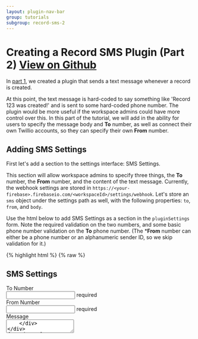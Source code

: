 ```yaml
---
layout: plugin-nav-bar
group: tutorials
subgroup: record-sms-2
---
```


<h1 id="creating-a-record-sms-plugin">Creating a Record SMS Plugin (Part 2) <a href="https://github.com/ZengineHQ/labs/tree/{{site.githubBranch}}/plugins/record-sms" target="_blank">
        <span class="btn btn-primary btn-sm">
            <i class="fa fa-github fa-lg"></i> View on Github
        </span>
    </a>
</h1>

In [part 1]({{site.baseurl}}/plugins/tutorials/record-sms), we created a plugin that sends a text message whenever a record is created.

At this point, the text message is hard-coded to say something like 'Record 123 was created!' and is sent to some hard-coded phone number. The plugin would be more useful if the workspace admins could have more control over this. In this part of the tutorial, we will add in the ability for users to specify the message body and **To** number, as well as connect their own Twillio accounts, so they can specify their own **From** number.

## Adding SMS Settings

First let's add a section to the settings interface: SMS Settings.

This section will allow workspace admins to specify three things, the **To** number, the **From** number, and the content of the text message. Currently, the webhook settings are stored in `https://<your-firebase>.firebaseio.com/<workspaceId>/settings/webhook`. Let's store an `sms` object under the settings path as well, with the following properties: `to`, `from`, and `body`. 

Use the html below to add SMS Settings as a section in the `pluginSettings` form. Note the required validation on the two numbers, and some basic phone number validation on the **To** phone number. (The ***From** number can either be a phone number or an alphanumeric sender ID, so we skip validation for it.)

{% highlight html %}
{% raw %}
<h2>
    <i class="icon-mobile"></i> SMS Settings
</h2>
<div class="control-group">
    <label for="form-label" class="form-label">To Number</label>
    <div class="controls">
        <input type="text" name="to-phone-number" class="input-xxlarge"
            ng-model="settings.sms.to"
            ng-required="true" ng-pattern="/^\+?[0-9-()\s]+$/">
        <span class="help-inline required">required</span>
    </div>
</div>
<div class="control-group">
    <label for="form-label" class="form-label">From Number</label>
    <div class="controls">
        <input type="text" name="from-phone-number" class="input-xxlarge"
            ng-model="settings.sms.from"
            ng-required="true">
        <span class="help-inline required">required</span>
    </div>
</div>
<div class="control-group">
    <label for="form-label" class="form-label">Message</label>
    <div class="controls">
        <textarea ng-model="settings.sms.body" name="body" class="input-xxlarge"/>
    </div>
</div>
{% endraw %}
{% endhighlight %}


Note that since we are putting this new `sms` object under settings, and we are already sending the entire settings object to Firebase by calling `$scope.settings.$save()`, no additional JavaScript is needed.

## Adding Twillio Credentials

When you specify a **From** number, it needs to be a phone number or [alphanumeric sender ID](https://www.twilio.com/help/faq/sms/what-is-alphanumeric-sender-id-and-how-do-i-get-started){:target="_blank"} that has been purchased from Twillio and configured to send sms. Most likely workspace admins will try to use **From** numbers connected to their Twillio account, which means we need a way for them to provide the credentials for their account. So let's add a third section to the settings interface: Twillio Credentials.

Twilio uses two credentials to determine which account an API request is coming from. The **Account SID**, which acts as a username, and the **Auth Token** which acts as a password.

Since the **Auth Token** should be kept private, we don't want it to be displayed in the settings interface. So we need to update the Firebase security rules to accomodate that constraint. So far, everything has been saved in `$scope.settings`. These properties, such as the **To** and **From** numbers, need to be displayed by the frontend, and later accessed by the backend service, so it knows how to send the text message. So the rule to reflect that is to set the `.read` property to:

{% highlight json %}
"auth.workspaces[$workspace] === 'admin' ||
auth.workspaces[$workspace] === 'owner' ||
auth.workspaces[$workspace] === 'server'"
{% endhighlight %}

If `auth.workspaces[$workspace]` is `'admin'` or `'owner'` it means it is a {{site.productName}} authenticated user that can access the workspace settings section, which means they are either an admin or owner of the workspace. If the value of `auth.workspaces[$workspace]` is 'server', it means it is a backend service.

Since the **Auth Token** has slightly different read permissions, we can't store it in `settings`. Instead, we will store it under `secrets` with the following read rule:

{% highlight json %}
"auth.workspaces[$workspace] === 'server'"
{% endhighlight %}

Finally, the write permissions for these properties is the same, so we can put it at the parent level. Here is what the final JSON looks like for the Firebase security rules.

{% highlight json %}

{
  "rules": {
    "$workspace": {
      ".write": "auth.workspaces[$workspace] === 'admin' ||
                  auth.workspaces[$workspace] === 'owner'",
      "settings": {
        ".read": "auth.workspaces[$workspace] === 'admin' ||
                  auth.workspaces[$workspace] === 'owner' ||
                  auth.workspaces[$workspace] === 'server'"
      },
      "secrets": {
        ".read": "auth.workspaces[$workspace] === 'server'"
      }
    }
  }
}

{% endhighlight %}

Use the html below to add a Twillio Credentials section to your existing the `pluginSettings` form. Note the help text for the **Auth Token** reflects these new security rules.

{% highlight html%}
{% raw %}

<h2>
    <i class="icon-login"></i> Twillio Credentials
</h2>
<div class="control-group">
    <label for="form-label" class="form-label">Account SID</label>
    <div class="controls">
        <input ng-model="settings.twillio.accountSid" type="text" class="input-xxlarge">
        <span class="help-block">
            Log into your Twilio account and go to 
            <a target="_blank" href="https://www.twilio.com/user/account/settings">
                https://www.twilio.com/user/account/settings
            </a>
        </span>
    </div>
</div>
<div class="control-group">
    <label for="form-label" class="form-label">Auth Token</label>
    <div class="controls">
        <input type="text" ng-model="secrets.twillioAuthToken" class="input-xxlarge">
        <span class="help-block">
            Once submitted, your Twillio Auth Token 
            will be stored but not visible.
            You can use this input to edit it at any time.
        </span>
    </div>
</div>
{% endraw %}
{% endhighlight %}

Now that we are saving the **Auth Token** to `https://<your-firebase>.firebaseio.com/<workspaceId>/secrets`, we need to update our fronted plugin.js code.

First, we must modify the `$scope.connect` method to fetch a reference to the `secrets` path in Firebase and set it as a scope property. Note we can't use the `$asObject` method because we don't have read permission.

{% highlight js %}

/**
 * Connect to Firebase
 */
$scope.connect = function() {
    
    $scope.secrets = {};

    // Firebase reference
    var ref = new Firebase($scope.plugin.firebaseUrl + '/' + $routeParams.workspace_id);

    // Authenticate user
    ref.auth($scope.plugin.firebaseAuthToken, function(err, res) {
        
        // Log error if present and return
        if (err) {
            console.log(err);
            return;
        }
        
        // Set reference to secrets (non-readable by the frontend)
        $scope.secretsSync = $firebase(ref.child('secrets'));
        
        // Fetch settings
        $scope.settings = $firebase(ref.child('settings')).$asObject();
        
        $scope.settings.$loaded().then(function(data) {
            $scope.loading = false;
            if ($scope.settings.webhook && $scope.settings.webhook.filter) {
                var filter = $scope.settings.webhook.filter;
                $scope.filterCount = filter[Object.keys(filter)[0]].length;
            }
        });

    });

};
{% endhighlight %}

Now we need to modify the `$scope.updatedFirebaseData` method to use the `$update` method to save the **Auth Token** to Firebase if passed. For more information, check out the [AngularFire documention on $update]({{site.baseurl}}/libraries/angularfire/{{site.angularFireVersion}}/#angularfire-firebase-updatekey-data){:target="_blank"}.

{% highlight js %}
$scope.updateFirebaseData = function() {
    
    var secrets = angular.extend({}, $scope.secrets);
   
    // so we don't remove any existing auth token,
    // if it's missing from the form 
    if (!secrets.twillioAuthToken) {
        delete secrets.twillioAuthToken;
    }
    
    // Only passed properties will be updated
    $scope.secretsSync.$update(secrets);
    
    delete $scope.secrets.twillioAuthToken;
    
    $scope.settings.$save();

};
{% endhighlight %}

## Using Firebase in Your Backend Service

Now that we are saving these SMS and Twillio Settings in Firebase, we need to update our backend service code to use these new settings.

If a frontend component of the plugin was making requests to the backend service, we could send the Firebase settings as part of the payload. However, since a webhook is making the request to the backend service with a predetermined payload, the backend service needs to fetch these settings from Firebase directly.

In order to do this, we first need to include the `zn-firebase` library, which when invoked, returns a reference to a `Firebase` object constructed from the Firebase URL associated with your plugin. If you are developing locally, you will need to pass in this url as the header `X-Firebase-Url`.

{% highlight js %}

var znFirebase = require('./lib/zn-firebase');

{% endhighlight %}

After including the `zn-firebase` library, we can now fetch the data from Firebase. Even though the backend service has read access to both `/<workspaceId>/settings` and `/<workspaceId>/secrets`, we can't make a single request to the parent object `/<workspaceId>`. This is because of two facts about how Security and Firebase Rules work: 1.) [Rules are not filters](https://www.firebase.com/docs/security/guide/securing-data.html#section-filter){:target="_blank"} and 2.) [Rules cascade](https://www.firebase.com/docs/security/guide/securing-data.html#section-cascade){:target="_blank"}. In other words, since didn't define a read rule at the `/<workspaceId>` level (or any parent), we can't read at that location (rules are not filters). And we didn't define a read rule at the parent `/<workspaceId>` level because we have slightly different read rules for the two children, and any rules defined at the child level will be ignored if already defined at the parent level (rules cascade). Therefore, we need to make two separate Firebase requests: one for `/<workspaceId>/settings` and one for `/<workspaceId>/secrets`.

{% highlight js %}

znFirebase().child(workspaceId + '/secrets').once('value', function(secrets) {

    znFirebase().child(workspaceId + '/settings').once('value', function(settings) {
        sendSms(settings.val(), secrets.val());
    });

}, function (err) {
    eventData.response.status(500).send(err);
});

{% endhighlight %}

After fetching the data from Firebase, we can update the `sendSms` function by replacing the hard-coded values with the ones from Firebase. The full backend plugin.js code is below.

{% highlight js %}

exports.run = function(eventData) {

    var sendSms = function(settings, secrets) {

        if (eventData.request.body.data &&
            eventData.request.body.data[0].action === 'create') {

            var accountSid = settings.twillio.accountSid, 
                authToken = secrets.twillioAuthToken,
                client = require('twilio')(accountSid, authToken);

            var recordId = eventData.request.body.data[0].record.id;

            var message = settings.sms.body || 'Record' + recordId + ' was created!';

            var params = {
                body: message,
                to: settings.sms.to,
                from: settings.sms.from
            };

            client.sms.messages.create(params, function(err, sms) {

                if (err) {
                    eventData.response.status(404).send(err);
                } else {
                    eventData.response.status(200).send(sms);
                }

            });

        } else {
            eventData.response.status(403).send('Forbidden');
        }

    };

    var workspaceId = eventData.request.params.workspaceId;

    znFirebase().child(workspaceId + '/secrets').once('value', function(secrets) {

        znFirebase().child(workspaceId + '/settings').once('value', function(settings) {
            sendSms(settings.val(), secrets.val());
        });

    }, function (err) {
        eventData.response.status(500).send(err);
    });

}

{% endhighlight %}

## Webhook Verification

Right now, your backend plugin endpoint is completely public, and anyone that makes a request to it can trigger sending of text messages. If you want to ensure that only the associated webhook can send text messages, we can take advantage of a webhook's unique `secretKey`, which is sent in the `X-Zengine-Webhook-Key` header for every request made by a webhook. The `secretKey` is a returned with the payload when you first create the webhook. So let's save this secret key to Firebase, and verify it against the header in the backend service code.

In the frontend plugin.js code below, we modified the `$scope.save` method slightly to save the `secretKey` to Firebase. We save it to the `secrets` object, so the frontend plugin code has permission to update it, but not read it.

{% highlight js %}

/**
 * Save Plugin Settings
 */
$scope.save = function() {
    
    var baseUrl = '{{site.pluginDomain}}/workspaces/' + $routeParams.workspace_id,
        data = {
            workspace: {
                id: $routeParams.workspace_id
            },
            resource: 'records',
            includeRelated: false,
            url: baseUrl + '/' + $scope.pluginName + '/sms-messages'
        };
    
    $scope.settings.webhook = $scope.settings.webhook || {};

    if ($scope.settings.webhook.id) {
        znData('Webhooks').delete({id: $scope.settings.webhook.id});
    }
    
    if ($scope.settings.webhook.form &&
        $scope.settings.webhook.form.id) {
        data['form.id'] = $scope.settings.webhook.form.id;
    }
    
    if ($scope.settings.webhook.filter) {
        data['filter'] =  $scope.settings.webhook.filter;
    }
    
    var success = function(response) {
        
        if (response && response.secretKey) {
            $scope.settings.webhook.id = response.id;
            $scope.secrets.webhookSecretKey = response.secretKey;    
        }
        
        $scope.updateFirebaseData();

        znMessage('Settings Updated', 'saved');

    };
    
    znData('Webhooks').save(data, success);
    
};

{% endhighlight %}

Now in our service code, we modified the `sendSms` method slightly to compare the header in the request with the `secretKey` in Firebase and return a 401 if they don't match.

{% highlight js %}

var znFirebase = require('./lib/zn-firebase');

exports.run = function(eventData) {

    var sendSms = function(settings, secrets) {

        // Verify The Request is Coming From A Zengine Webhook
        if (eventData.request.headers['x-zengine-webhook-key'] !==
            secrets.webhookSecretKey) {
            return eventData.response.status(401).send('Unauthorized');
        }

        if (eventData.request.body.data &&
            eventData.request.body.data[0].action === 'create') {

            var accountSid = settings.twillio.accountSid, 
                authToken = secrets.twillioAuthToken,
                client = require('twilio')(accountSid, authToken);

            var recordId = eventData.request.body.data[0].record.id;

            var message = settings.sms.body || 'Record ' + recordId + ' was created!';

            var params = {
                body: message,
                to: settings.sms.to,
                from: settings.sms.from
            };

            client.sms.messages.create(params, function(err, sms) {

                if (err) {
                    eventData.response.status(404).send(err);
                } else {
                    eventData.response.status(200).send(sms);
                }

            });

        } else {
            eventData.response.status(403).send('Forbidden');
        }

    };

    var workspaceId = eventData.request.params.workspaceId;

    znFirebase().child(workspaceId + '/secrets').once('value', function(secrets) {

        znFirebase().child(workspaceId + '/settings').once('value', function(settings) {
            sendSms(settings.val(), secrets.val());
        });

    }, function (err) {
        eventData.response.status(500).send(err);
    });

}

{% endhighlight %}

## Wrapping Up

Your plugin should now be able to allow workspace admins to connect their own Twillio accounts, and specify the text message body, and to/from numbers. The backend service  


The code for the entire record sms plugin can be found below and also on [Github](https://github.com/ZengineHQ/labs/tree/{{site.githubBranch}}/plugins/record-sms){:target="_blank"}. In this case, the plugin namespace is 'namespaced', so to make it work as your own, you will need to replace all instances of the word 'namespaced' with your namespace.

If you have improvements to the plugin, feel free to make pull requests to the code repository and update the documentation for it [here]({{site.developerDomain}}/edit/gh-pages/plugins/tutorials/record-sms-2.md).

<ul class="nav nav-tabs" role="tablist" id="myTab">
  <li class="active"><a href="#plugin-js" role="tab" data-toggle="tab">plugin.js</a></li>
  <li><a href="#plugin-html" role="tab" data-toggle="tab">plugin.html</a></li>
  <li><a href="#plugin-css" role="tab" data-toggle="tab">plugin.css</a></li>
</ul>
<div class="tab-content">
    <div class="tab-pane fade in active" id="plugin-js">
{% highlight js %}
plugin.controller('recordSmsCntl', [
    '$scope',
    '$routeParams',
    '$firebase',
    'znMessage',
    'znData',
    'znFiltersPanel',
    function (
        $scope,
        $routeParams,
        $firebase,
        znMessage,
        znData,
        znFiltersPanel
    ) {

        /**
         * Save Plugin Settings
         */
        $scope.save = function() {
            
            var baseUrl = '{{site.pluginDomain}}/workspaces/' + $routeParams.workspace_id,
                data = {
                    workspace: {
                        id: $routeParams.workspace_id
                    },
                    resource: 'records',
                    includeRelated: false,
                    url: baseUrl + '/' + $scope.pluginName + '/sms-messages'
                };

            $scope.settings.webhook = $scope.settings.webhook || {};

            if ($scope.settings.webhook.id) {
                znData('Webhooks').delete({id: $scope.settings.webhook.id});
            }

            if ($scope.settings.webhook.form &&
                $scope.settings.webhook.form.id) {
                data['form.id'] = $scope.settings.webhook.form.id;
            }

            if ($scope.settings.webhook.filter) {
                data['filter'] =  $scope.settings.webhook.filter;
            }

            var success = function(response) {

                if (response && response.id) {
                    $scope.settings.webhook.id = response.id;
                    $scope.secrets.webhookSecretKey = response.secretKey;
                }

                $scope.updateFirebaseData();

                znMessage('Settings Updated', 'saved');

            };

            znData('Webhooks').save(data, success);

        };

        $scope.updateFirebaseData = function() {
            
            var secrets = angular.extend({}, $scope.secrets);

            // so we don't remove any existing auth token,
            // if it's missing from the form 
            if (!secrets.twillioAuthToken) {
                delete secrets.twillioAuthToken;
            }

            // Use an $update here for write-only properties
            $scope.secretsSync.$update(secrets);

            delete $scope.secrets.twillioAuthToken;

            $scope.settings.$save();

        };

        /**
         * Reset Filter
         */
        $scope.resetFilter = function() {
            delete $scope.settings.webhook.filter;
            $scope.filterCount = null;   
        };

        /**
         * Open Filter Panel
         */
        $scope.openFiltersPanel = function() {

            var params = {
                formId: $scope.settings.webhook.form.id,
                subfilters: false,
                onSave: function(filter) {
                    $scope.settings.webhook.filter = filter;
                    $scope.filterCount = filter[Object.keys(filter)[0]].length;
                }
            };

            if ($scope.settings.webhook && $scope.settings.webhook.filter) {
                params.filter = $scope.settings.webhook.filter;
            }

            znFiltersPanel.open(params);
        };

        /**
         * Connect to Firebase
         */
        $scope.connect = function() {

            $scope.secrets = {};

            // Firebase reference
            var ref = new Firebase($scope.plugin.firebaseUrl + '/' + $routeParams.workspace_id);

            // Authenticate user
            ref.auth($scope.plugin.firebaseAuthToken, function(err, res) {

                // Log error if present and return
                if (err) {
                    console.log(err);
                    return;
                }

                // Set reference to secrets (non-readable by the frontend)
                $scope.secretsSync = $firebase(ref.child('secrets'));

                // Fetch readable settings
                $scope.settings = $firebase(ref.child('settings')).$asObject();

                $scope.settings.$loaded().then(function(data) {
                    $scope.loading = false;
                    if ($scope.settings.webhook && $scope.settings.webhook.filter) {
                        var filter = $scope.settings.webhook.filter;
                        $scope.filterCount = filter[Object.keys(filter)[0]].length;
                    }
                });

            });

        };

        /**
         * Load Forms For Workspace
         *
         */
        znData('Forms').query(
            {
                workspace: { id: $routeParams.workspace_id },
                related: 'fields',
                attributes: 'id,name,singularName'
            },
            function(data) {
                $scope.forms = data;
            }
        );

        /**
         * Get plugin data
         *
         * equivalent to: GET {{site.apiDomain}}/v1/plugins/?namespace={pluginName}
         */
        $scope.loading = true;

        znData('Plugins').get(
            // Params
            {
                namespace: $scope.pluginName
            },
            // Success
            function(resp) {
                // Note: the response comes back as an array, but because namespaces are unique
                // this request will contain just one element, for convenience let assign the
                // first element to `$scope.plugin`
                $scope.plugin = resp[0];
                $scope.connect();
            },
            // Error
            function(resp) {
                $scope.err = resp;
            }
        );

    }
])
.register('namespaced-record-sms', {
    route: '/namespaced-record-sms',
    title: 'Record SMS Plugin',
    icon: 'icon-mobile',
    interfaces: [
        {
            controller: 'namespacedRecordSmsCntl',
            template: 'namespaced-record-sms-settings',
            type: 'settings'
        }
    ]
});
{% endhighlight %}
    </div>
    <div class="tab-pane fade in" id="plugin-html">
{% highlight html %}
<script id='namespaced-record-sms-settings' type='text/ng-template'>
    <div class="col-md-6 panel-white">
        <div ng-show='loading'><span class="throbber"></span></div>
        <form class="form" name="pluginSettings" ng-submit="save()" ng-show='!loading'>
            <h2><i class="icon-zengine"></i> Record Settings</h2>
            <div class="control-group">
                <label for="form-label" class="form-label">Form</label>
                <div class="controls">
                    <select ng-model="settings.webhook.form.id" name="formId" class="input-xxlarge" ng-options="form.id as form.name for form in forms"
                        ng-change="resetFilter()">
                        <option value=""></option>
                    </select>
                    <a href="javascript:void(0)" class="btn btn-small" 
                        ng-click="openFiltersPanel()" ng-disabled="!settings.webhook.form.id" 
                        tooltip="Filter" tooltip-placement="right">
                        <i class="icon-filter"></i>
                        <span ng-show="filterCount">&nbsp;</span>
                        <span class="badge badge-primary ng-binding" ng-show="filterCount">
                            {{filterCount}}
                        </span>
                    </a>
                </div>
            </div>
            <hr/>
            <h2>
                <i class="icon-login"></i> Twillio Credentials
            </h2>
            <div class="control-group">
                <label for="form-label" class="form-label">Account SID</label>
                <div class="controls">
                    <input ng-model="settings.twillio.accountSid" type="text" class="input-xxlarge">
                    <span class="help-block">
                        Log into your Twilio account and go to 
                        <a target="_blank" href="https://www.twilio.com/user/account/settings">
                            https://www.twilio.com/user/account/settings
                        </a>
                    </span>
                </div>
            </div>
            <div class="control-group">
                <label for="form-label" class="form-label">Auth Token</label>
                <div class="controls">
                    <input type="text" ng-model="secrets.twillioAuthToken" class="input-xxlarge">
                    <span class="help-block">
                        Once submitted, your Twillio Auth Token 
                        will be stored but not visible.
                        You can use this input to edit it at any time.
                    </span>
                </div>
            </div>
            <h2>
                <i class="icon-mobile"></i> SMS Settings
            </h2>
            <div class="control-group">
                <label for="form-label" class="form-label">To Number</label>
                <div class="controls">
                    <input type="text" name="to-phone-number" class="input-xxlarge"
                        ng-model="settings.sms.to"
                        ng-required="true" ng-pattern="/^\+?[0-9-()\s]+$/">
                    <span class="help-inline required">required</span>
                </div>
            </div>
            <div class="control-group">
                <label for="form-label" class="form-label">From Number</label>
                <div class="controls">
                    <input type="text" name="from-phone-number" class="input-xxlarge"
                        ng-model="settings.sms.from" ng-required="true">
                    <span class="help-inline required">required</span>
                </div>
            </div>
            <div class="control-group">
                <label for="form-label" class="form-label">Message</label>
                <div class="controls">
                    <textarea ng-model="settings.sms.body" name="body" class="input-xxlarge"/>
                </div>
            </div>
            <hr/>
            <div class="form-actions">
                <input type="submit" class="btn btn-primary" ng-disabled="pluginSettings.$invalid" value="Save">
            </div>
        </form>
    </div>
</script>
{% endhighlight %}
    </div>
<div class="tab-pane fade" id="plugin-css">
{% highlight css %}
.form select {
    height: 30px;
}
{% endhighlight %}
    </div>
</div>